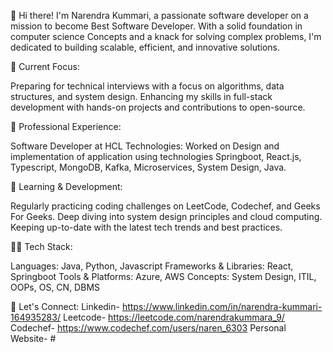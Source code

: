 👋 Hi there! I'm Narendra Kummari, a passionate software developer on a mission to become Best Software Developer. With a solid foundation in computer science Concepts and a knack for solving complex problems, I'm dedicated to building scalable, efficient, and innovative solutions.

🔭 Current Focus:

Preparing for technical interviews with a focus on algorithms, data structures, and system design.
Enhancing my skills in full-stack development with hands-on projects and contributions to open-source.

💼 Professional Experience:

Software Developer at HCL Technologies: Worked on Design and implementation of application
using technologies Springboot, React.js, Typescript, MongoDB, Kafka, Microservices, System Design, Java.

🌱 Learning & Development:

Regularly practicing coding challenges on LeetCode, Codechef, and Geeks For Geeks.
Deep diving into system design principles and cloud computing.
Keeping up-to-date with the latest tech trends and best practices.

👨‍💻 Tech Stack:

Languages: Java, Python, Javascript
Frameworks & Libraries: React, Springboot
Tools & Platforms: Azure, AWS
Concepts: System Design, ITIL, OOPs, OS, CN, DBMS

🔗 Let's Connect:
Linkedin- https://www.linkedin.com/in/narendra-kummari-164935283/
Leetcode- https://leetcode.com/narendrakummara_9/
Codechef- https://www.codechef.com/users/naren_6303
Personal Website- #
<!---
NarendraShalivahana/NarendraShalivahana is a ✨ special ✨ repository because its `README.md` (this file) appears on your GitHub profile.
You can click the Preview link to take a look at your changes.
--->
